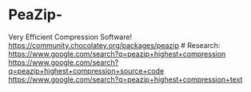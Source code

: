 # PeaZip-
Very Efficient Compression Software! https://community.chocolatey.org/packages/peazip # Research: https://www.google.com/search?q=peazip+highest+compression https://www.google.com/search?q=peazip+highest+compression+source+code https://www.google.com/search?q=peazip+highest+compression+text

